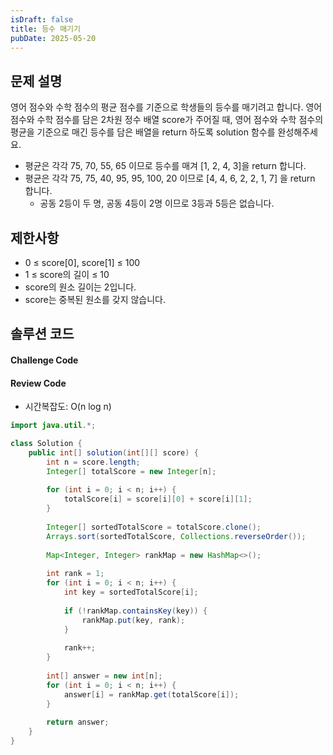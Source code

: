 ```yaml
---
isDraft: false
title: 등수 매기기
pubDate: 2025-05-20
---
```


## 문제 설명

영어 점수와 수학 점수의 평균 점수를 기준으로 학생들의 등수를 매기려고 합니다.
영어 점수와 수학 점수를 담은 2차원 정수 배열 score가 주어질 때, 영어 점수와 수학 점수의 평균을 기준으로 매긴 등수를 담은 배열을 return 하도록 solution 함수를 완성해주세요.

- 평균은 각각 75, 70, 55, 65 이므로 등수를 매겨 [1, 2, 4, 3]을 return 합니다.
- 평균은 각각 75, 75, 40, 95, 95, 100, 20 이므로 [4, 4, 6, 2, 2, 1, 7] 을 return 합니다.
  - 공동 2등이 두 명, 공동 4등이 2명 이므로 3등과 5등은 없습니다.

## 제한사항

- 0 ≤ score[0], score[1] ≤ 100
- 1 ≤ score의 길이 ≤ 10
- score의 원소 길이는 2입니다.
- score는 중복된 원소를 갖지 않습니다.

## 솔루션 코드

#### Challenge Code

#### Review Code
- 시간복잡도: O(n log n)
```java
import java.util.*;

class Solution {
    public int[] solution(int[][] score) {
        int n = score.length;
        Integer[] totalScore = new Integer[n];
        
        for (int i = 0; i < n; i++) {
            totalScore[i] = score[i][0] + score[i][1];
        }
        
        Integer[] sortedTotalScore = totalScore.clone();
        Arrays.sort(sortedTotalScore, Collections.reverseOrder());
        
        Map<Integer, Integer> rankMap = new HashMap<>();
        
        int rank = 1;
        for (int i = 0; i < n; i++) {
            int key = sortedTotalScore[i];
            
            if (!rankMap.containsKey(key)) {
                rankMap.put(key, rank);
            }
            
            rank++;
        }
        
        int[] answer = new int[n];
        for (int i = 0; i < n; i++) {
            answer[i] = rankMap.get(totalScore[i]);
        }
        
        return answer;
    }
}
```
